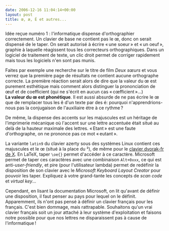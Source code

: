 ```yaml
---
date: 2006-12-16 11:04:14+00:00
layout: post
title: œ, æ, É et autres...
---
```


Idée reçue numéro 1 : l'informatique dispense d'orthographier correctement. Un clavier de base ne contient pas le œ, donc on serait dispensé de le taper. On serait autorisé à écrire « une soeur » et « un oeuf », graphie à laquelle réagissent tous les correcteurs orthographiques. Dans un logiciel de traitement de texte, un clic droit permet de corriger rapidement mais tous les logiciels n'en sont pas munis.


Faites par exemple une recherche sur le titre de film *Deux sœurs* et vous verrez que la première page de résultats ne contient aucune orthographe correcte. La première réaction serait alors de dire que la valeur du œ est purement esthétique mais comment alors distinguer la prononciation de œuf et de coefficient (qui ne s'écrit en aucun cas « cœfficient »...)  
**La valeur du œ est phonétique**. Il est aussi absurde de ne pas écrire le œ que de remplacer tous les ê d'un texte par des é: pourquoi n'apprendrions-nous pas la conjugaison de l'auxiliaire étre à ce rythme ?

De même, la dispense des accents sur les majuscules est un héritage de l'imprimerie mécanique où l'accent sur une lettre accentuée était situé au delà de la hauteur maximale des lettres. « Etant » est une faute d'orthographe, on ne prononce pas ce mot « eutant ».

La variante `latin9` du clavier azerty sous des systèmes Linux contient ces majuscules et le œ (situé à la place du ²), de même pour le [clavier dvorak-fr de X](/2007/03/04/le-clavier-dvorak-fr.html). En LaTeX, taper `\oe{}` permet d'accéder à ce caractère. Microsoft permet de taper ces caractères avec une combinaison `Alt+0xxx`, ce qui est anti-_user-friendly_, et pire (pour l'utilisateur lambda) permet de redéfinir la disposition de son clavier avec le _Microsoft Keyboard Layout Creator_ pour pouvoir les taper. Expliquez à votre grand-tante les concepts de _scan code_ et _virtual key_...

Cependant, en lisant la documentation Microsoft, on lit qu'avant de définir une disposition, il faut penser au pays pour lequel on le définit. Apparemment, ils n'ont pas pensé à définir un clavier français pour les français. C'est bien dommage, mais rattrapable. Souhaitons qu'un vrai clavier français soit un jour attaché à leur système d'exploitation et faisons notre possible pour que nos lettres ne disparaissent pas à cause de l'informatique !
